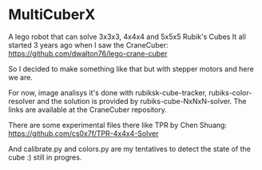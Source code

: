 # MultiCuberX
A lego robot that can solve 3x3x3, 4x4x4 and 5x5x5 Rubik's Cubes
It all started 3 years ago when I saw the CraneCuber:
https://github.com/dwalton76/lego-crane-cuber

So I decided to make something like that but with stepper motors and here we are.

For now, image analisys it's done with rubiksk-cube-tracker, rubiks-color-resolver and the solution is provided by rubiks-cube-NxNxN-solver. The links are available at the CraneCuber repository.

There are some experimental files there like TPR by Chen Shuang:
https://github.com/cs0x7f/TPR-4x4x4-Solver

And calibrate.py and colors.py are my tentatives to detect the state of the cube :) still in progres.
